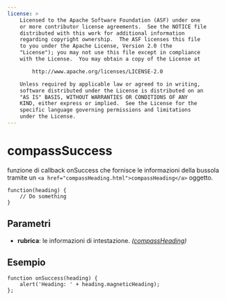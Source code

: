 ```yaml
---
license: >
    Licensed to the Apache Software Foundation (ASF) under one
    or more contributor license agreements.  See the NOTICE file
    distributed with this work for additional information
    regarding copyright ownership.  The ASF licenses this file
    to you under the Apache License, Version 2.0 (the
    "License"); you may not use this file except in compliance
    with the License.  You may obtain a copy of the License at

        http://www.apache.org/licenses/LICENSE-2.0

    Unless required by applicable law or agreed to in writing,
    software distributed under the License is distributed on an
    "AS IS" BASIS, WITHOUT WARRANTIES OR CONDITIONS OF ANY
    KIND, either express or implied.  See the License for the
    specific language governing permissions and limitations
    under the License.
---
```


# compassSuccess

funzione di callback onSuccess che fornisce le informazioni della bussola tramite un `<a href="compassHeading.html">compassHeading</a>` oggetto.

    function(heading) {
        // Do something
    }
    

## Parametri

*   **rubrica**: le informazioni di intestazione. *(<a href="compassHeading.html">compassHeading</a>)*

## Esempio

    function onSuccess(heading) {
        alert('Heading: ' + heading.magneticHeading);
    };